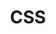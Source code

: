 ---
title: "CSS"
description: "Lorem ipsum, dolor sit amet consectetur adipisicing elit.
              Provident iusto, dicta minus qui esse aspernatur velit quas, omnis
              nesciunt neque dolorem illum sunt cupiditate obcaecati saepe
              minima dolorum architecto veritatis."
info: true
path: 'css'
totalArtikel: 33
totalProyek: 6
artikelPertamaPath: "/css/cara-menghubungkan-css"
---